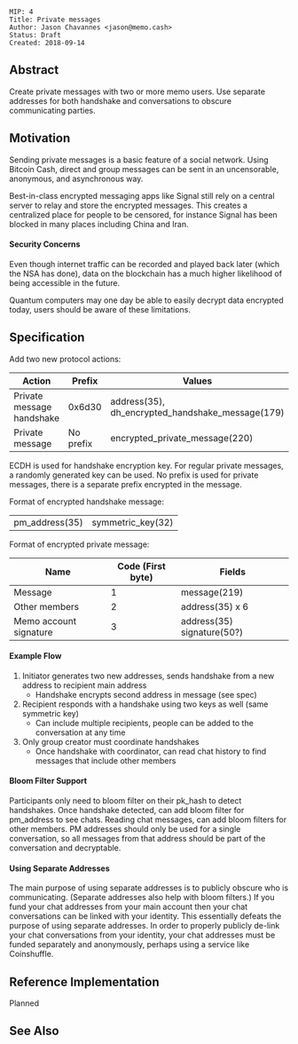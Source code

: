 ```
MIP: 4
Title: Private messages
Author: Jason Chavannes <jason@memo.cash>
Status: Draft
Created: 2018-09-14
```

## Abstract

Create private messages with two or more memo users.
Use separate addresses for both handshake and conversations to obscure communicating parties.

## Motivation

Sending private messages is a basic feature of a social network.
Using Bitcoin Cash, direct and group messages can be sent in an uncensorable, anonymous,
and asynchronous way.

Best-in-class encrypted messaging apps like Signal still rely on a central server to
relay and store the encrypted messages.
This creates a centralized place for people to be censored, for instance Signal has been
blocked in many places including China and Iran.

#### Security Concerns

Even though internet traffic can be recorded and played back later (which the NSA has done),
data on the blockchain has a much higher likelihood of being accessible in the future.

Quantum computers may one day be able to easily decrypt data encrypted today,
users should be aware of these limitations.

## Specification

Add two new protocol actions:

| Action | Prefix | Values |
|---|---|---|
| Private message handshake | 0x6d30 | address(35), dh_encrypted_handshake_message(179) |
| Private message | No prefix | encrypted_private_message(220) |

ECDH is used for handshake encryption key.
For regular private messages, a randomly generated key can be used.
No prefix is used for private messages, there is a separate prefix encrypted in the message.

Format of encrypted handshake message:

|||
|---|---|
| pm_address(35) | symmetric_key(32) |

Format of encrypted private message:

| Name | Code (First byte) | Fields |
|---|---|---|
| Message | 1 | message(219) |
| Other members | 2 | address(35) x 6 |
| Memo account signature | 3 | address(35) signature(50?) |

#### Example Flow

1. Initiator generates two new addresses, sends handshake from a new address to recipient
main address
    - Handshake encrypts second address in message (see spec)
2. Recipient responds with a handshake using two keys as well (same symmetric key)
    - Can include multiple recipients, people can be added to the conversation at any time
3. Only group creator must coordinate handshakes
    - Once handshake with coordinator, can read chat history to find messages
    that include other members

#### Bloom Filter Support

Participants only need to bloom filter on their pk_hash to detect handshakes.
Once handshake detected, can add bloom filter for pm_address to see chats.
Reading chat messages, can add bloom filters for other members.
PM addresses should only be used for a single conversation,
so all messages from that address should be part of the conversation and decryptable.

#### Using Separate Addresses

The main purpose of using separate addresses is to publicly obscure who is communicating.
(Separate addresses also help with bloom filters.)
If you fund your chat addresses from your main account then your chat conversations can
be linked with your identity.
This essentially defeats the purpose of using separate addresses.
In order to properly publicly de-link your chat conversations from your identity,
your chat addresses must be funded separately and anonymously,
perhaps using a service like Coinshuffle.

## Reference Implementation

Planned

## See Also
